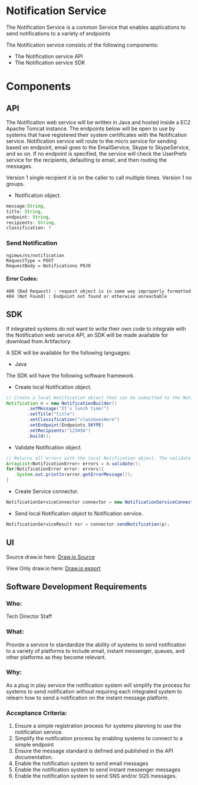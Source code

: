 # Notification Service

The Notification Service is a common Service that enables applications to send notifications to a variety of endpoints

The Notification service consists of the following components:

- The Notification service API
- The Notification service SDK

# Components


## API
The Notification web service will be written in Java and hosted inside a EC2 Apache Tomcat instance.
The endpoints below will be open to use by systems that have registered their system certificates with the Notification service.
Notification service will route to the micro service for sending based on endpoint, email goes to the EmailService, Skype to SkypeService, and so on.
If no endpoint is specified, the service will check the UserPrefs service for the recipients, defaulting to email, and then routing the messages.

Version 1 single recipient it is on the caller to call multiple times. Version 1 no groups.

- Notification object.
```java
message:String,
title: String,
endpoint: String,
recipients: String,
classification: ?
```

### Send Notification
```
ngimws/ns/notification
RequestType = POST
RequestBody = Notifications POJO
```

#### Error Codes:
```
400 (Bad Request) : request object is in some way improperly formatted
404 (Not Found) : Endpoint not found or otherwise unreachable
```

## SDK
If integrated systems do not want to write their own code to integrate with the Notification web service API, an SDK will be made available
for download from Artifactory.

A SDK will be available for the following languages:

- Java

The SDK will have the following software framework.

- Create local Notification object.
```java
// Create a local Notification object that can be submitted to the Notification API.
Notification n = new NotificationBuilder()
        .setMessage("It's lunch time!")
        .setTitle("title")
        .setClassification("classGoesHere")
        .setEndpoint(Endpoints.SKYPE)
        .setRecipients("123456")        
        .build();
```

- Validate Notification object.
```java
// Returns all errors with the local Notification object. The validate method can return an empty list.
ArrayList<NotificationError> errors = n.validate();
for(NotificationError error: errors){
    System.out.println(error.getErrorMessage());
}
```

- Create Service connector.
```java
NotificationServiceConnector connector = new NotificationServiceConnector("/path/to/jks", "aRealp4ss", "/path/to/trustjks", "anotherR34lP4ss");
```

- Send local Notification object to Notification service.
```java
NotificationServiceResult nsr = connector.sendNotification(p);
```

## UI

Source draw.io
here: [Draw.io Source](https://app.diagrams.net/?src=about#HRMSLowside%2Frmslow%2Fmaster%2FDrawings%2FMicroservices%2FNotifications%2FNotificationService.drawio)

View Only draw.io here: [Draw.io export](https://viewer.diagrams.net/?highlight=0000ff&edit=_blank&layers=1&nav=1&page-id=uFDXrdoMcbQE_zLRZp2q&title=NotificationService.drawio#Uhttps%3A%2F%2Fraw.githubusercontent.com%2FRMSLowside%2Frmslow%2Fmaster%2FDrawings%2FNotificationService%2FNotificationService.drawio)


## **Software Development Requirements**



### Who:
Tech Director Staff


### What:
Provide a service to standardize the ability of systems to send notification to a variety of platforms to include email, instant messenger, queues, and other platforms as they become relevant.  


### Why:
As a plug in play service the notification system will simplify the process for systems to send notification without requiring each integrated system to relearn how to send a notification on the instant message platform.  


### Acceptance Criteria:
1.	Ensure a simple registration process for systems planning to use the notification service.  
2.	Simplify the notification process by enabling systems to connect to a simple endpoint
3.	Ensure the message standard is defined and published in the API documentation.  
4.	Enable the notification system to send email messages
5.	Enable the notification system to send instant messenger messages
6.	Enable the notification system to send SNS and/or SQS messages.  
